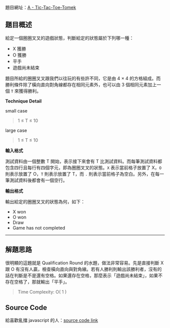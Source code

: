 <!--
[date]: 2013-04-14
[title]: [GCJ 2013] Qualification Round - A - Tic-Tac-Toe-Tomek
[name]: gcj-2013-qualification-round-a-tic-tac-toe-tomek
[tag]: Google Code Jam
-->

題目網址：[A - Tic-Tac-Toe-Tomek][1]

題目概述
-------

給定一個圈圈叉叉的遊戲狀態，判斷給定的狀態屬於下列哪一種：

- X 獲勝
- O 獲勝
- 平手
- 遊戲尚未結束

題目所給的圈圈叉叉跟我們以往玩的有些許不同，它是由 4 × 4 的方格組成。而勝利條件除了橫向直向對角線都存在相同元素外，也可以由 3 個相同元素加上一個 `T` 來獲得勝利。

**Technique Detail**

small case

> 1 ≤ T ≤ 10

large case

> 1 ≤ T ≤ 10

**輸入格式**

測試資料由一個整數 T 開始，表示接下來會有 T 比測試資料。而每筆測試資料都包含四行且每行有四個字元，即為圈圈叉叉的狀態。`X` 表示當前格子放置了 X，`O` 則表示放置了 O，`T` 則表示放置了 T，而 `.` 則表示當前格子為空白。另外，在每一筆測試資料後都會有一個空行。

**輸出格式**

輸出給定的圈圈叉叉的狀態為何，如下：

- X won
- O won
- Draw
- Game has not completed

---

解題思路
------

很明顯的這題就是 Qualification Round 的水題，做法非常容易。先是直接判斷 X 跟 O 有沒有人贏，檢查橫向直向與對角線。若有人勝利則輸出該勝利者，沒有的話在判斷是不是還有空格。如果還存在空格，那麼表示「遊戲尚未結束」，如果不存在空格了，那就輸出「平手」。

> Time Complexity: O( 1 )

Source Code
----------------

<script src="https://gist.github.com/KuoE0/5381830.js"></script>

給喜歡亂擋 javascript 的人：[source code link][code]

[1]: https://code.google.com/codejam/contest/2270488/dashboard#s=p0
[code]: https://gist.github.com/5381830
